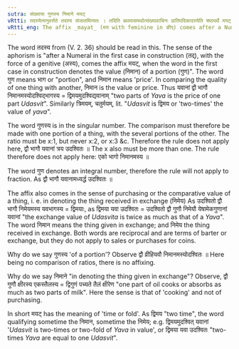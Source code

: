 ```yaml
---
sutra: संख्याया गुणस्य निमाने मयट्
vRtti: तदस्येत्यनुवर्त्तते तदस्य संजातमित्यतः । तदिति प्रथमासमर्थात्संख्यावाचिनः प्रातिपदिकादस्येति षष्ठ्यर्थे मयट् प्रत्ययो भवति यत्तत्प्रथमासमर्थे गुणस्य चेन्निमाने वर्त्तते ॥
vRtti_eng: The affix _mayat_ (मय with feminine in ङीप्) comes after a Numeral in denoting a thing given in exchange; in the sense of "containing so many times more of something" or "the price of a portion of this is so many equal portion of the other".
---
```

The word तदस्य from (V. 2. 36) should be read in this. The sense of the aphorism is "after a Numeral in the first case in construction (तद्), with the force of a genitive (अस्य), comes the affix मयट्, when the word in the first case in construction denotes the value (निमान) of a portion (गुण)". The word गुण means भाग or "portion", and निमान means 'price'. In comparing the quality of one thing with another, निमान is the value or price. Thus यवानां द्वौ भागौ निमानमस्योदश्विद्भागस्य = द्विमयमुदश्विद्यवानाम् "two parts of _Yava_ is the price of one part _Udasvit_". Similarly त्रिमयम्, चतुर्मयम्, lit. "_Udasvit_ is द्विमय or 'two-times' the value of _yava_".

The word गुणस्य is in the singular number. The comparison must therefore be made with one portion of a thing, with the several portions of the other. The ratio must be x:1, but never x:2, or x:3 &c. Therefore the rule does not apply here, द्वौ भागौ यवानां त्रय उदश्वितः ॥ The x also must be more than one. The rule therefore does not apply here: एको भागो निमानमस्य ॥

The word गुण denotes an integral number, therefore the rule will not apply to fraction. As द्वौ भागौ यवानामध्यर्द्ध उदश्वितः ॥

The affix also comes in the sense of purchasing or the comparative value of a thing, i. e. in denoting the thing received in exchange (निमेय) As उदश्वितो द्वौ भागौ निमेयमस्य यवभागस्य = द्विमयाः, as द्विमया यवा उदश्वितः = उदश्वितो द्वौ गुणौ निमेयौ येषामेकगुणानां यवानां "the exchange value of _Udasvita_ is twice as much as that of a _Yava_". The word निमान means the thing given in exchange; and निमेय the thing received in exchange. Both words are reciprocal and are terms of barter or exchange, but they do not apply to sales or purchases for coins.

Why do we say गुणस्य 'of a portion'? Observe द्वौ व्रीहियवौ निमानमस्योदश्वितः ॥ Here being no comparison of ratios, there is no affixing.

Why do we say निमाने "in denoting the thing given in exchange"? Observe, द्वौ गुणौ क्षीरस्य एकस्तैलस्य = द्विगुणं पच्यते तैलं क्षीरेण "one part of oil cooks or absorbs as much as two parts of milk". Here the sense is that of 'cooking' and not of purchasing.

In short मयट् has the meaning of 'time or fold'. As द्विमय "two time", the word qualifying sometime the निमान, sometime the निमेय; e.g. द्विमयमुदश्वित् यवानां '_Udasvit_ is two-times or two-fold of _Yava_ in value', or द्विमया यवा उदश्वितः "two-times _Yava_ are equal to one _Udasvit_".
